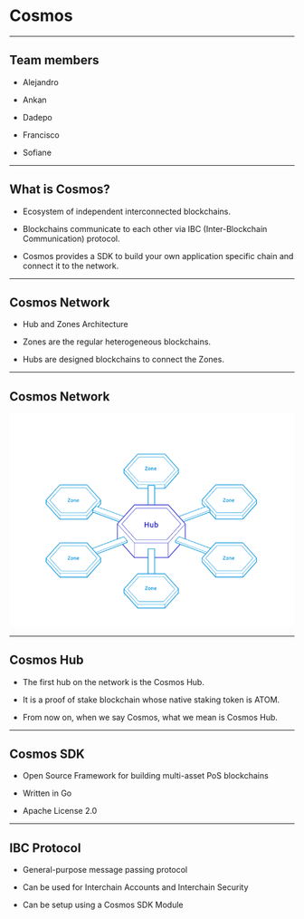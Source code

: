 <!-- .slide: data-background-color="#8D3AED" -->

# Cosmos

---

## Team members

- Alejandro

- Ankan

- Dadepo

- Francisco

- Sofiane

---

## What is Cosmos?

- Ecosystem of independent interconnected blockchains.

- Blockchains communicate to each other via IBC (Inter-Blockchain Communication) protocol.

- Cosmos provides a SDK to build your own application specific chain and connect it to the network.

---
## Cosmos Network

- Hub and Zones Architecture

- Zones are the regular heterogeneous blockchains.

- Hubs are designed blockchains to connect the Zones.

---
## Cosmos Network

<img src="../../assets/img/0-Shared/hubs-and-zones.png" alt="Hub and Zones">

---
## Cosmos Hub

- The first hub on the network is the Cosmos Hub.

- It is a proof of stake blockchain whose native staking token is ATOM.

- From now on, when we say Cosmos, what we mean is Cosmos Hub.
---

## Cosmos SDK

- Open Source Framework for building multi-asset PoS blockchains

- Written in Go

- Apache License 2.0

---

## IBC Protocol

- General-purpose message passing protocol

- Can be used for Interchain Accounts and Interchain Security

- Can be setup using a Cosmos SDK Module
